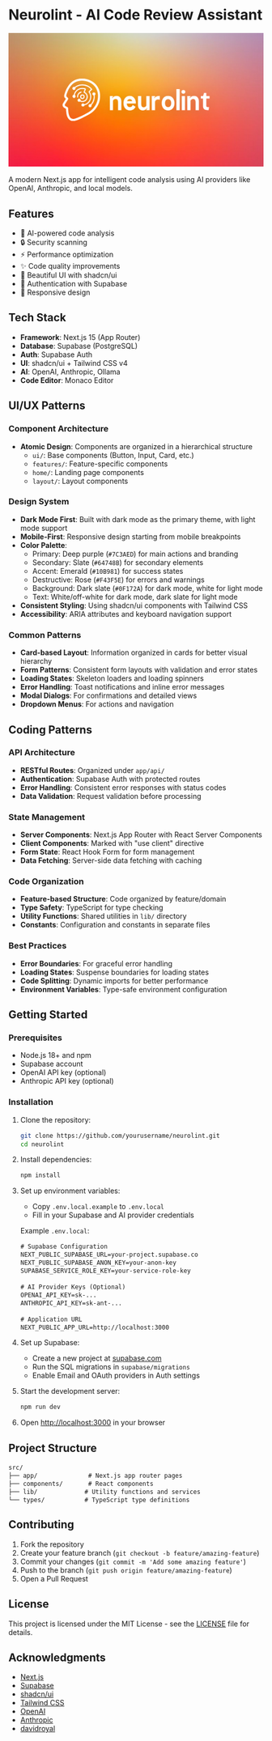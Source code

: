 # Neurolint - AI Code Review Assistant

![Neurolint OG Image](./public/neurolint-og.png)

A modern Next.js app for intelligent code analysis using AI providers like OpenAI, Anthropic, and local models.

## Features

- 🤖 AI-powered code analysis
- 🔒 Security scanning
- ⚡ Performance optimization
- ✨ Code quality improvements
- 🎨 Beautiful UI with shadcn/ui
- 🔐 Authentication with Supabase
- 📱 Responsive design

## Tech Stack

- **Framework**: Next.js 15 (App Router)
- **Database**: Supabase (PostgreSQL)
- **Auth**: Supabase Auth
- **UI**: shadcn/ui + Tailwind CSS v4
- **AI**: OpenAI, Anthropic, Ollama
- **Code Editor**: Monaco Editor

## UI/UX Patterns

### Component Architecture
- **Atomic Design**: Components are organized in a hierarchical structure
  - `ui/`: Base components (Button, Input, Card, etc.)
  - `features/`: Feature-specific components
  - `home/`: Landing page components
  - `layout/`: Layout components

### Design System
- **Dark Mode First**: Built with dark mode as the primary theme, with light mode support
- **Mobile-First**: Responsive design starting from mobile breakpoints
- **Color Palette**:
  - Primary: Deep purple (`#7C3AED`) for main actions and branding
  - Secondary: Slate (`#64748B`) for secondary elements
  - Accent: Emerald (`#10B981`) for success states
  - Destructive: Rose (`#F43F5E`) for errors and warnings
  - Background: Dark slate (`#0F172A`) for dark mode, white for light mode
  - Text: White/off-white for dark mode, dark slate for light mode
- **Consistent Styling**: Using shadcn/ui components with Tailwind CSS
- **Accessibility**: ARIA attributes and keyboard navigation support

### Common Patterns
- **Card-based Layout**: Information organized in cards for better visual hierarchy
- **Form Patterns**: Consistent form layouts with validation and error states
- **Loading States**: Skeleton loaders and loading spinners
- **Error Handling**: Toast notifications and inline error messages
- **Modal Dialogs**: For confirmations and detailed views
- **Dropdown Menus**: For actions and navigation

## Coding Patterns

### API Architecture
- **RESTful Routes**: Organized under `app/api/`
- **Authentication**: Supabase Auth with protected routes
- **Error Handling**: Consistent error responses with status codes
- **Data Validation**: Request validation before processing

### State Management
- **Server Components**: Next.js App Router with React Server Components
- **Client Components**: Marked with "use client" directive
- **Form State**: React Hook Form for form management
- **Data Fetching**: Server-side data fetching with caching

### Code Organization
- **Feature-based Structure**: Code organized by feature/domain
- **Type Safety**: TypeScript for type checking
- **Utility Functions**: Shared utilities in `lib/` directory
- **Constants**: Configuration and constants in separate files

### Best Practices
- **Error Boundaries**: For graceful error handling
- **Loading States**: Suspense boundaries for loading states
- **Code Splitting**: Dynamic imports for better performance
- **Environment Variables**: Type-safe environment configuration

## Getting Started

### Prerequisites

- Node.js 18+ and npm
- Supabase account
- OpenAI API key (optional)
- Anthropic API key (optional)

### Installation

1. Clone the repository:
   ```bash
   git clone https://github.com/yourusername/neurolint.git
   cd neurolint
   ```

2. Install dependencies:
   ```bash
   npm install
   ```

3. Set up environment variables:
   - Copy `.env.local.example` to `.env.local`
   - Fill in your Supabase and AI provider credentials

   Example `.env.local`:
   ```env
   # Supabase Configuration
   NEXT_PUBLIC_SUPABASE_URL=your-project.supabase.co
   NEXT_PUBLIC_SUPABASE_ANON_KEY=your-anon-key
   SUPABASE_SERVICE_ROLE_KEY=your-service-role-key

   # AI Provider Keys (Optional)
   OPENAI_API_KEY=sk-...
   ANTHROPIC_API_KEY=sk-ant-...

   # Application URL
   NEXT_PUBLIC_APP_URL=http://localhost:3000
   ```

4. Set up Supabase:
   - Create a new project at [supabase.com](https://supabase.com)
   - Run the SQL migrations in `supabase/migrations`
   - Enable Email and OAuth providers in Auth settings

5. Start the development server:
   ```bash
   npm run dev
   ```

6. Open [http://localhost:3000](http://localhost:3000) in your browser

## Project Structure

```
src/
├── app/              # Next.js app router pages
├── components/       # React components
├── lib/             # Utility functions and services
└── types/           # TypeScript type definitions
```

## Contributing

1. Fork the repository
2. Create your feature branch (`git checkout -b feature/amazing-feature`)
3. Commit your changes (`git commit -m 'Add some amazing feature'`)
4. Push to the branch (`git push origin feature/amazing-feature`)
5. Open a Pull Request

## License

This project is licensed under the MIT License - see the [LICENSE](LICENSE) file for details.

## Acknowledgments

- [Next.js](https://nextjs.org/)
- [Supabase](https://supabase.com/)
- [shadcn/ui](https://ui.shadcn.com/)
- [Tailwind CSS](https://tailwindcss.com/)
- [OpenAI](https://openai.com/)
- [Anthropic](https://www.anthropic.com/)
- [davidroyal](https://www.davidroyal.dev/)
